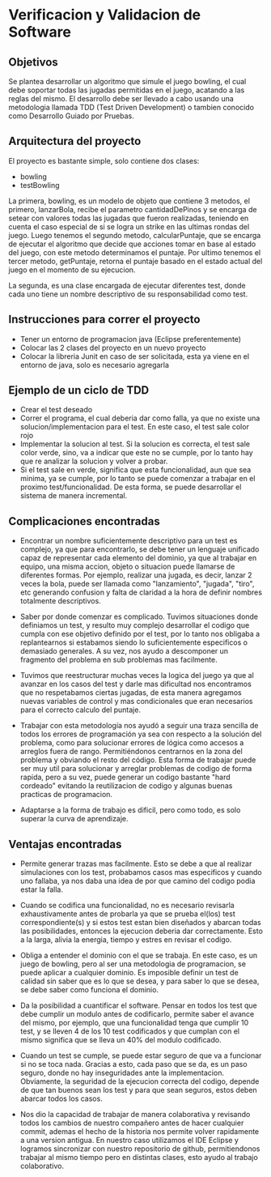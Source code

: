# Verificacion y Validacion de Software

Objetivos
--------------
Se plantea desarrollar un algoritmo que simule el juego bowling, el cual debe soportar todas las jugadas permitidas en el juego, acatando a las reglas del mismo. El desarrollo debe ser llevado a cabo usando una metodologia llamada TDD (Test Driven Development) o tambien conocido como Desarrollo Guiado por Pruebas. 

Arquitectura del proyecto
----------------------------
El proyecto es bastante simple, solo contiene dos clases:
+ bowling
+ testBowling

La primera, bowling, es un modelo de objeto que contiene 3 metodos, el primero, lanzarBola, recibe el parametro cantidadDePinos y se encarga de setear con valores todas las jugadas que fueron realizadas, teniendo en cuenta el caso especial de si se logra un strike en las ultimas rondas del juego.
Luego tenemos el segundo metodo, calcularPuntaje, que se encarga de ejecutar el algoritmo que decide que acciones tomar en base al estado del juego, con este metodo determinamos el puntaje. 
Por ultimo tenemos el tercer metodo, getPuntaje, retorna el puntaje basado en el estado actual del juego en el momento de su ejecucion.

La segunda, es una clase encargada de ejecutar diferentes test, donde cada uno tiene un nombre descriptivo de su responsabilidad como test.

Instrucciones para correr el proyecto
------------------------------------
+ Tener un entorno de programacion java (Eclipse preferentemente)
+ Colocar las 2 clases del proyecto en un nuevo proyecto
+ Colocar la libreria Junit en caso de ser solicitada, esta ya viene en el entorno de java, solo es necesario agregarla

Ejemplo de un ciclo de TDD
--------------------------
+ Crear el test deseado
+ Correr el programa, el cual deberia dar como falla, ya que no existe una solucion/implementacion para el test. En este caso, el test sale color rojo
+ Implementar la solucion al test. Si la solucion es correcta, el test sale color verde, sino, va a indicar que este no se cumple, por lo tanto hay que re analizar la solucion y volver a probar.
+ Si el test sale en verde, significa que esta funcionalidad, aun que sea minima, ya se cumple, por lo tanto se puede comenzar a trabajar en el proximo test/funcionalidad. De esta forma, se puede desarrollar el sistema de manera incremental.

Complicaciones encontradas
-----------------------------
+ Encontrar un nombre suficientemente descriptivo para un test es complejo, ya que para encontrarlo, se debe tener un lenguaje unificado capaz de representar cada elemento del dominio, ya que al trabajar en equipo, una misma accion, objeto o situacion puede llamarse de diferentes formas. Por ejemplo, realizar una jugada, es decir, lanzar 2 veces la bola, puede ser llamada como "lanzamiento", "jugada", "tiro", etc generando confusion y falta de claridad a la hora de definir nombres totalmente descriptivos.

+ Saber por donde comenzar es complicado. Tuvimos situaciones donde definiamos un test, y resulto muy complejo desarrollar el codigo que cumpla con ese objetivo definido por el test, por lo tanto nos obligaba a replantearnos si estabamos siendo lo suficientemente especificos o demasiado generales. A su vez, nos ayudo a descomponer un fragmento del problema en sub problemas mas facilmente.

+ Tuvimos que reestructurar muchas veces la logica del juego ya que al avanzar en los casos del test y darle mas dificultad nos encontramos que no respetabamos ciertas jugadas, de esta manera agregamos nuevas variables de control y mas condicionales que eran necesarios para el correcto calculo del puntaje.

+ Trabajar con esta metodología nos ayudó a seguir una traza sencilla de todos los errores de programación ya sea con respecto a la solución del problema, como para solucionar errores de lógica como accesos a arreglos fuera de rango. Permitiéndonos centrarnos en la zona del problema y obviando el resto del código. Esta forma de trabajar puede ser muy util para solucionar y arreglar problemas de codigo de forma rapida, pero a su vez, puede generar un codigo bastante "hard cordeado" evitando la reutilizacion de codigo y algunas buenas practicas de programacion.

+ Adaptarse a la forma de trabajo es dificil, pero como todo, es solo superar la curva de aprendizaje.

Ventajas encontradas
----------------------
+ Permite generar trazas mas facilmente. Esto se debe a que al realizar simulaciones con los test, probabamos casos mas especificos y cuando uno fallaba, ya nos daba una idea de por que camino del codigo podia estar la falla.

+ Cuando se codifica una funcionalidad, no es necesario revisarla exhaustivamente antes de probarla ya que se prueba el(los) test correspondiente(s) y si estos test estan bien diseñados y abarcan todas las posibilidades, entonces la ejecucion deberia dar correctamente. Esto a la larga, alivia la energia, tiempo y estres en revisar el codigo.

+ Obliga a entender el dominio con el que se trabaja. En este caso, es un juego de bowling, pero al ser una metodologia de programacion, se puede aplicar a cualquier dominio. Es imposible definir un test de calidad sin saber que es lo que se desea, y para saber lo que se desea, se debe saber como funciona el dominio.

+ Da la posibilidad a cuantificar el software. Pensar en todos los test que debe cumplir un modulo antes de codificarlo, permite saber el avance del mismo, por ejemplo, que una funcionalidad tenga que cumplir 10 test, y se lleven 4 de los 10 test codificados y que cumplan con el mismo significa que se lleva un 40% del modulo codificado.

+ Cuando un test se cumple, se puede estar seguro de que va a funcionar si no se toca nada. Gracias a esto, cada paso que se da, es un paso seguro, donde no hay inseguridades ante la implementacion. Obviamente, la seguridad de la ejecucion correcta del codigo, depende de que tan buenos sean los test y para que sean seguros, estos deben abarcar todos los casos.

+ Nos dio la capacidad de trabajar de manera colaborativa y revisando todos los cambios de nuestro compañero antes de hacer cualquier commit, ademas el hecho de la historia nos permite volver rapidamente a una version antigua. En nuestro caso utilizamos el IDE Eclipse y logramos sincronizar con nuestro repositorio de github, permitiendonos trabajar al mismo tiempo pero en distintas clases, esto ayudo al trabajo colaborativo.
